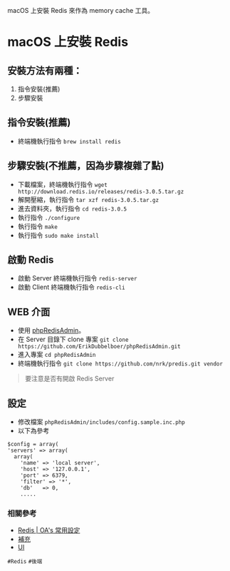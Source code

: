 macOS 上安裝 Redis 來作為 memory cache 工具。

# macOS 上安裝 Redis

## 安裝方法有兩種：  
1. 指令安裝(推薦)
2. 步驟安裝

## 指令安裝(推薦)
* 終端機執行指令 `brew install redis`

## 步驟安裝(不推薦，因為步驟複雜了點)
* 下載檔案，終端機執行指令 `wget http://download.redis.io/releases/redis-3.0.5.tar.gz`
* 解開壓縮，執行指令 `tar xzf redis-3.0.5.tar.gz`
* 進去資料夾，執行指令 `cd redis-3.0.5`
* 執行指令 `./configure`
* 執行指令 `make`
* 執行指令 `sudo make install`

## 啟動 Redis
* 啟動 Server 終端機執行指令 `redis-server`
* 啟動 Client 終端機執行指令 `redis-cli`

## WEB 介面
* 使用 [phpRedisAdmin](https://github.com/erikdubbelboer/phpRedisAdmin)。
* 在 Server 目錄下 clone 專案 `git clone https://github.com/ErikDubbelboer/phpRedisAdmin.git`
* 進入專案 `cd phpRedisAdmin`
* 終端機執行指令 `git clone https://github.com/nrk/predis.git vendor`

> 要注意是否有開啟 Redis Server

## 設定
* 修改檔案 `phpRedisAdmin/includes/config.sample.inc.php`
* 以下為參考

```
$config = array(
'servers' => array(
  array(
    'name' => 'local server',
    'host' => '127.0.0.1',
    'port' => 6379,
    'filter' => '*',
    'db'   => 0,
    .....
```

### 相關參考
* [Redis | OA's 常用設定](https://comdan66.github.io/configs/book/mds/mac/redis.html)
* [補充](https://blog.miniasp.com/post/2018/09/26/Redis-Desktop-Manager-for-Windows-Build-from-Source.aspx)
* [UI](https://redisdesktop.com/)


`#Redis` `#後端`
